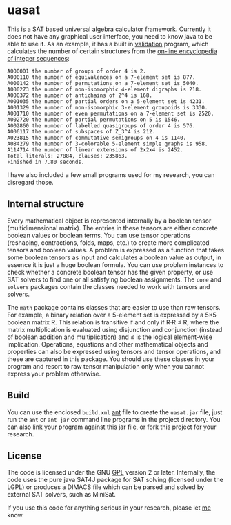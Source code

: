 uasat
=====

This is a SAT based universal algebra calculator framework. 
Currently it does not have any graphical user interface, 
you need to know java to be able to use it. As an example, 
it has a built in [validation](src/org/uasat/math/Validation.java)
program, which calculates the number of certain structures from 
the [on-line encyclopedia of integer sequences](http://oeis.org/):

```
A000001 the number of groups of order 4 is 2.
A000110 the number of equivalences on a 7-element set is 877.
A000142 the number of permutations on a 7-element set is 5040.
A000273 the number of non-isomorphic 4-element digraphs is 218.
A000372 the number of antichains of 2^4 is 168.
A001035 the number of partial orders on a 5-element set is 4231.
A001329 the number of non-isomorphic 3-element groupoids is 3330.
A001710 the number of even permutations on a 7-element set is 2520.
A002720 the number of partial permutations on 5 is 1546.
A002860 the number of labelled quasigroups of order 4 is 576.
A006117 the number of subspaces of Z_3^4 is 212.
A023815 the number of commutative semigroups on 4 is 1140.
A084279 the number of 3-colorable 5-element simple graphs is 958.
A114714 the number of linear extensions of 2x2x4 is 2452.
Total literals: 27884, clauses: 235863.
Finished in 7.80 seconds.
```

I have also included a few small programs used for my research, you can
disregard those.

## Internal structure

Every mathematical object is represented internally by a boolean tensor 
(multidimensional matrix). The entries in these tensors are either 
concrete boolean values or boolean terms. You can use tensor operations
(reshaping, contractions, folds, maps, etc.) to create more complicated
tensors and boolean values. A problem is expressed as a function that 
takes some boolean tensors as input and calculates a boolean value as 
output, in essence it is just a huge boolean formula. 
You can use problem instances to check whether a concrete boolean
tensor has the given property, or use SAT solvers to find one or all satisfying
boolean assignments. The `core` and `solvers` packages contain the
classes needed to work with tensors and solvers.

The `math` package contains classes that are easier to use than raw tensors.
For example, a binary relation over a 5-element set is expressed by a 5×5
boolean matrix R. This relation is transitive if and only if R·R ≤ R, where 
the matrix multiplication is evaluated using disjunction and conjunction 
(instead of boolean addition and multiplication) and ≤ is the logical 
element-wise implication. Operations, equations and other mathematical
objects and properties can also be expressed using tensors and tensor
operations, and these are captured in this package. You should use these
classes in your program and resort to raw tensor manipulation only when you 
cannot express your problem otherwise.

## Build

You can use the enclosed `build.xml` [ant](http://ant.apache.org/) file to create
the `uasat.jar` file, just run the `ant` or `ant jar` command line programs
in the project directory. You can also link your program against this jar file, 
or fork this project for your research.

## License

The code is licensed under the GNU [GPL](LICENSE) version 2 or later. 
Internally, the code uses the pure java SAT4J package for SAT solving 
(licensed under the LGPL) or produces a DIMACS file which can be parsed 
and solved by external SAT solvers, such as MiniSat.

If you use this code for anything serious in your research, please let 
[me](http://www.math.u-szeged.hu/~mmaroti/) know.
